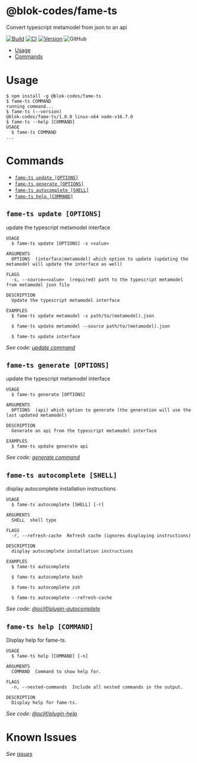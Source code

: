 @blok-codes/fame-ts
=================

Convert typescript metamodel from json to an api

[![Build](https://img.shields.io/github/workflow/status/blok-codes/-blok-codes-fame-ts/main)](https://github.com/blok-codes/-blok-codes-fame-ts)
[![CI](https://github.com/blok-codes/-blok-codes-fame-ts/actions/workflows/main.yml/badge.svg)](https://github.com/blok-codes/-blok-codes-fame-ts/actions/workflows/main.yml)
[![Version](https://img.shields.io/npm/v/-blok-codes-fame-ts.svg)](https://npmjs.org/package/@blok-codes/fame-ts)
![GitHub](https://img.shields.io/github/license/blok-codes/-blok-codes-fame-ts)

<!-- toc -->
* [Usage](#usage)
* [Commands](#commands)
<!-- tocstop -->

# Usage
<!-- usage -->
```sh-session
$ npm install -g @blok-codes/fame-ts
$ fame-ts COMMAND
running command...
$ fame-ts (--version)
@blok-codes/fame-ts/1.0.0 linux-x64 node-v16.7.0
$ fame-ts --help [COMMAND]
USAGE
  $ fame-ts COMMAND
...
```
<!-- usagestop -->

# Commands
<!-- commands -->
* [`fame-ts update [OPTIONS]`](#fame-ts-update-options)
* [`fame-ts generate [OPTIONS]`](#fame-ts-generate-options)
* [`fame-ts autocomplete [SHELL]`](#fame-ts-autocomplete-shell)
* [`fame-ts help [COMMAND]`](#fame-ts-help-command)

## `fame-ts update [OPTIONS]`

update the typescript metamodel interface

```
USAGE
  $ fame-ts update [OPTIONS] -s <value>

ARGUMENTS
  OPTIONS  (interface|metamodel) which option to update (updating the metamodel will update the interface as well)

FLAGS
  -s, --source=<value>  (required) path to the typescript metamodel from metamodel json file

DESCRIPTION
  Update the typescript metamodel interface

EXAMPLES
  $ fame-ts update metamodel -s path/to/(metamodel).json

  $ fame-ts update metamodel --source path/to/(metamodel).json

  $ fame-ts update interface
```

_See code: [update command](app/Console/update.ts)_

## `fame-ts generate [OPTIONS]`

update the typescript metamodel interface

```
USAGE
  $ fame-ts generate [OPTIONS]

ARGUMENTS
  OPTIONS  (api) which option to generate (the generation will use the last updated metamodel)

DESCRIPTION
  Generate an api from the typescript metamodel interface

EXAMPLES
  $ fame-ts update generate api
```

_See code: [generate command](app/Console/generate.ts)_

## `fame-ts autocomplete [SHELL]`

display autocomplete installation instructions

```
USAGE
  $ fame-ts autocomplete [SHELL] [-r]

ARGUMENTS
  SHELL  shell type

FLAGS
  -r, --refresh-cache  Refresh cache (ignores displaying instructions)

DESCRIPTION
  display autocomplete installation instructions

EXAMPLES
  $ fame-ts autocomplete

  $ fame-ts autocomplete bash

  $ fame-ts autocomplete zsh

  $ fame-ts autocomplete --refresh-cache
```

_See code: [@oclif/plugin-autocomplete](https://github.com/oclif/plugin-autocomplete/blob/v1.2.0/src/commands/autocomplete/index.ts)_

## `fame-ts help [COMMAND]`

Display help for fame-ts.

```
USAGE
  $ fame-ts help [COMMAND] [-n]

ARGUMENTS
  COMMAND  Command to show help for.

FLAGS
  -n, --nested-commands  Include all nested commands in the output.

DESCRIPTION
  Display help for fame-ts.
```

_See code: [@oclif/plugin-help](https://github.com/oclif/plugin-help/blob/v5.1.11/src/commands/help.ts)_
<!-- commandsstop -->

# Known Issues
_See [issues](./ISSUES.md)_
